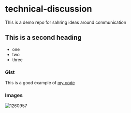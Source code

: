 # technical-discussion
This is a demo repo for sahring ideas around communication


## This is a second heading

* one
* two
* three

### Gist

This is a good example of [my code](https://gist.github.com/AlchemistDude/34005892ed14452ef8cbd0eedd562478)


### Images
![1260957](https://github.com/AlchemistDude/technical-discussion/assets/63172184/2a261cea-9b92-4815-9bac-ad8134cfebfa)
